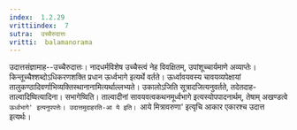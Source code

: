 ```yaml
---
index:  1.2.29
vrittiindex:  7
sutra:  उच्चैरुदात्तः
vritti:  balamanorama 
---
```


उदात्तसंज्ञामाह--उच्चैरुदात्तः। नादधर्मविशेष उच्चैस्त्वं नेह विवक्षितम्, उपांशूच्चार्यमाणे अव्याप्तेः। किन्तूच्चैश्शब्दोऽधिकरणशक्ति प्रधान ऊर्ध्वभागे इत्यर्थे वर्तते। ऊर्ध्वावयवस्य चावयव्यपेक्षायां तालुकण्ठादिवर्णाभिव्यक्तिस्थानानामित्यर्थाल्लभ्यते। उकालोऽजिति सूत्रादजित्यनुवर्तते, तदेतदाह-ताल्वादिष्वित्यादिना। सभागेष्विति। ताल्वादीनां सावयवत्वकथनमूर्ध्वभागे इत्यस्योपपादनार्थम्, तेषाम् अखण्डत्वे `ऊर्ध्वभागे' इत्यनुपपत्तेः। उदात्तमुदाहरति-आ ये इति। `आये मित्रावरुणा' इत्यृचि आकार एकारश्च उदात्त इत्यर्थः। 


